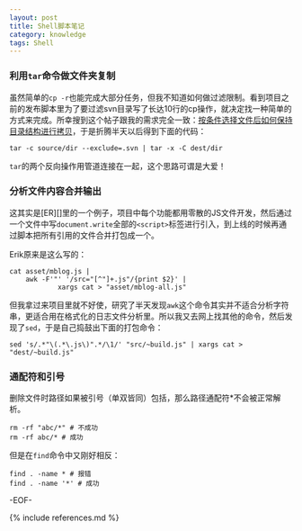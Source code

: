 ```yaml
---
layout: post
title: Shell脚本笔记
category: knowledge
tags: Shell
---
```


### 利用`tar`命令做文件夹复制

虽然简单的`cp -r`也能完成大部分任务，但我不知道如何做过滤限制。看到项目之前的发布脚本里为了要过滤svn目录写了长达10行的cp操作，就决定找一种简单的方式来完成。所幸搜到这个帖子跟我的需求完全一致：[按条件选择文件后如何保持目录结构进行拷贝](http://bbs.chinaunix.net/thread-3613442-1-1.html)，于是折腾半天以后得到下面的代码：

	tar -c source/dir --exclude=.svn | tar -x -C dest/dir

`tar`的两个反向操作用管道连接在一起，这个思路可谓是大爱！

### 分析文件内容合并输出

这其实是[ER][]里的一个例子，项目中每个功能都用零散的JS文件开发，然后通过一个文件中写`document.write`全部的`<script>`标签进行引入，到上线的时候再通过脚本把所有引用的文件合并打包成一个。

Erik原来是这么写的：

	cat asset/mblog.js | 
	    awk -F'"' '/src="[^"]+.js"/{print $2}' |
	            xargs cat > "asset/mblog-all.js"

但我拿过来项目里就不好使，研究了半天发现`awk`这个命令其实并不适合分析字符串，更适合用在格式化的日志文件分析里。所以我又去网上找其他的命令，然后发现了`sed`，于是自己捣鼓出下面的打包命令：

	sed 's/.*"\(.*\.js\)".*/\1/' "src/~build.js" | xargs cat > "dest/~build.js"

### 通配符和引号

删除文件时路径如果被引号（单双皆同）包括，那么路径通配符*不会被正常解析。

	rm -rf "abc/*" # 不成功
	rm -rf abc/* # 成功

但是在`find`命令中又刚好相反：

	find . -name * # 报错
	find . -name '*' # 成功

-EOF-

{% include references.md %}
